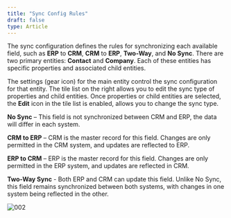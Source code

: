 ```yaml
---
title: "Sync Config Rules"
draft: false
type: Article
---
```




The sync configuration defines the rules for synchronizing each available field, such as **ERP** to **CRM**, **CRM** to **ERP**, **Two-Way**, and **No Sync**. 
There are two primary entities: **Contact** and **Company**. Each of these entities has specific properties and associated child entities.

The settings (gear icon) for the main entity control the sync configuration for that entity. The tile list on the right allows you to edit the sync type of properties and child entities. Once properties or child entities are selected, the **Edit** icon in the tile list is enabled, allows you to change the sync type.

**No Sync** – This field is not synchronized between CRM and ERP, the data will differ in each system.

**CRM to ERP** – CRM is the master record for this field. Changes are only permitted in the CRM system, and updates are reflected to ERP.

**ERP to CRM** – ERP is the master record for this field. Changes are only permitted in the ERP system, and updates are reflected in CRM.

**Two-Way Sync** - Both ERP and CRM can update this field. Unlike No Sync, this field remains synchronized between both systems, with changes in one system being reflected in the other.

![002](/Modules/assets/Images/002.png)